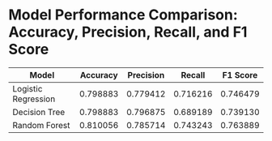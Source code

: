
# Model Performance Comparison: Accuracy, Precision, Recall, and F1 Score 


| Model               | Accuracy | Precision | Recall   | F1 Score |
| ------------------- | -------- | --------- | -------- | -------- |
| Logistic Regression | 0.798883 | 0.779412  | 0.716216 | 0.746479 |
| Decision Tree       | 0.798883 | 0.796875  | 0.689189 | 0.739130 |
| Random Forest       | 0.810056 | 0.785714  | 0.743243 | 0.763889 |


